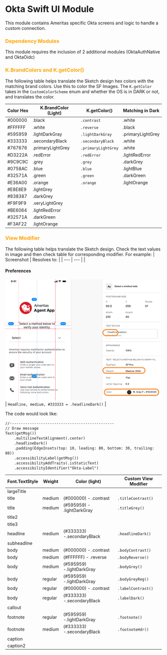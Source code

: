 # Okta Swift UI Module
This module contains Ameritas specific Okta screens and logic to handle a custom connection. 

### **<span style="color:orange">Dependency Modules</span>**
This module requires the inclusion of 2 additional modules (OktaAuthNative and OktaOidc)

### **<span style="color:orange">K.BrandColors and K.getColor()</span>**
The following table helps translate the Sketch design hex colors with the matching brand colors.  Use this to color the SF Images.
The `K.getColor` takes in the `CustomColorScheme` enum and whether the OS is in DARK or not, and translates the color.

| Color Hex | K.BrandColor (Light) | K.getColor() | Matching in Dark |
| --- | --- | --- | --- |
| #000000 | .black | `.contrast` | .white |
| #FFFFFF | .white | `.reverse` | .black |
| #595959 | .lightDarkGray | `.lightDarkGray` | .primaryLightGrey |
| #333333 | .secondaryBlack | `.secondaryBlack` | .white |
| #767676 | .primaryLightGrey | `.primaryLightGrey` | .white |
| #D3222A | .redError | `.redError` | .lightRedError |
| #9C9C9C | .grey | `.grey` | .darkGrey |
| #0758AC | .blue | `.blue` | .lightBlue |
| #32571A | .green | `.green` | .darkGreen |
| #E36A00 | .orange | `.orange` | .lightOrange |
| #E8E8E9 | .lightGrey |  |  |
| #838387 | .darkGrey |  |  |
| #F9F9F9 | .veryLightGrey |  |  |
| #BE6064 | .lightRedError |  |  |
| #32571A | .darkGreen |  |  |
| #F3AF22 | .lightOrange |  |  |

### **<span style="color:orange">View Modifier</span>**
The following table helps translate the Sketch design.  Check the text values in image and then check table for corresponding modifier.  For example:
| Screenshot | Resolves to: |
| --- | --- |
| <h4><b>Preferences</b></h4>![Proxy](./docs/img/SketchTextStyle.png) | `Headline, medium, #333333 = .headlineDark()` |

The code would look like:
```
//-----------------------------------------------
// Draw message
Text(getMsg())
    .multilineTextAlignment(.center)
    .headlineDark()
    .padding(EdgeInsets(top: 10, leading: 80, bottom: 30, trailing: 80))
    .accessibilityLabel(getMsg())
    .accessibilityAddTraits(.isStaticText)
    .accessibilityIdentifier("Okta-Label")
```

| Font.TextStyle | Weight | Color (light) | Custom View Modifier |
| --- | --- | --- | --- |
| largeTitle |  |  |  |
| title | medium | (#000000) - .contrast | `.titleContrast()` |
| title | medium | (#595959) - .lightDarkGray | `.titleGrey()` |
| title2 |  |  |  |
| title3 |  |  |  |
| headline | medium | (#333333) -.secondaryBlack | `.headlineDark()` |
| subheadline |  |  |  |
| body | medium | (#000000) - .contrast | `.bodyContrast()` |
| body | medium | (#FFFFFF) - .reverse | `.bodyReverse()` |
| body | medium | (#595959) -.lightDarkGray | `.bodyGrey()` |
| body | regular | (#595959) -.lightDarkGray | `.bodyGreyReg()` |
| body | regular | (#000000) - .contrast | `.labelContrast()` |
| body | regular | (#333333) -.secondaryBlack | `.labelDark()` |
| callout |  |  |  |
| footnote | regular | (#595959) -.lightDarkGray | `.footnote()` |
| footnote | medium | (#333333) -.secondaryBlack | `.footnoteHdr()` |
| caption |  |  |  |
| caption2 |  |  |  |


